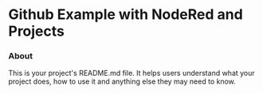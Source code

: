 Github Example with NodeRed and Projects
=======================================

### About

This is your project's README.md file. It helps users understand what your
project does, how to use it and anything else they may need to know.